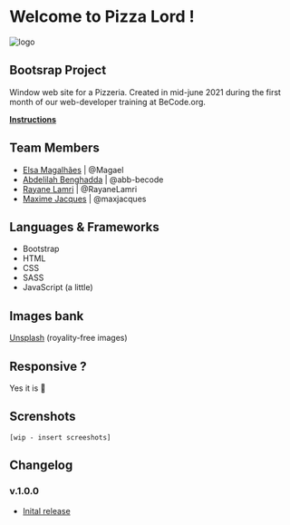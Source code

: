 # Welcome to Pizza Lord !
![logo](https://user-images.githubusercontent.com/84738219/122524450-6c516c00-d018-11eb-8269-cce47e8b5ac4.png)

## Bootsrap Project
Window web site for a Pizzeria.
Created in mid-june 2021 during the first month of our web-developer training at BeCode.org.

[**Instructions**](https://github.com/becodeorg/CRL-Keller-3.31/blob/master/LearningPath/01.The-Field/07.Bootstrap/restaurant.md)

## Team Members
* [Elsa Magalhães](https://github.com/Magael) | @Magael 
* [Abdelilah Benghadda](https://github.com/abb-becode) | @abb-becode
* [Rayane Lamri](https://github.com/RayaneLamri) | @RayaneLamri
* [Maxime Jacques](https://github.com/maxjacques) | @maxjacques

## Languages & Frameworks
* Bootstrap
* HTML
* CSS 
* SASS
* JavaScript (a little)

## Images bank
[Unsplash](https://unsplash.com/) (royality-free images)

## Responsive ?
Yes it is 📱

## Screnshots 
`[wip - insert screeshots]`

## Changelog
### v.1.0.0
* [Inital release](https://abb-becode.github.io/restaurant-css-framework/index.html)
